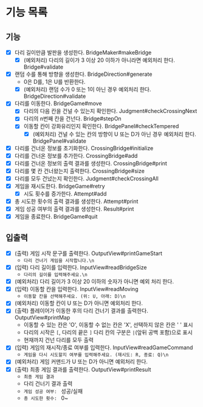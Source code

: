 # 기능 목록
## 기능
- [x] 다리 길이만큼 발판을 생성한다. BridgeMaker#makeBridge
  - [x] (예외처리) 다리의 길이가 3 이상 20 이하가 아니라면 예외처리 한다. Bridge#validate
- [x] 랜덤 수를 통해 방향을 생성한다. BridgeDirection#generate
  - 0은 D를, 1은 U를 반환한다.
  - [x] (예외처리) 랜덤 수가 0 또는 1이 아닌 경우 예외처리 한다. BridgeDirection#validate
- [x] 다리를 이동한다. BridgeGame#move
  - [x] 다리의 다음 칸을 건널 수 있는지 확인한다. Judgment#checkCrossingNext
  - [x] 다리의 n번째 칸을 건넌다. Bridge#stepOn
  - [x] 이동할 칸이 강화유리인지 확인한다. BridgePanel#checkTempered
    - [x] (예외처리) 건널 수 있는 칸의 방향이 U 또는 D가 아닌 경우 예외처리 한다. BridgePanel#validate
- [x] 다리를 건너온 정보를 초기화한다. CrossingBridge#initialize
- [x] 다리를 건너온 정보를 추가한다. CrossingBridge#add
- [x] 다리를 건너온 정보의 출력 결과를 생성한다. CrossingBridge#print
- [x] 다리를 몇 칸 건너왔는지 출력한다. CrossingBridge#size
- [x] 다리를 모두 건넜는지 확인한다. Judgment#checkCrossingAll
- [x] 게임을 재시도한다. BridgeGame#retry
  - [x] 시도 횟수를 증가한다. Attempt#add
- [x] 총 시도한 횟수의 출력 결과를 생성한다. Attempt#print
- [x] 게임 성공 여부의 출력 결과를 생성한다. Result#print
- [x] 게임을 종료한다. BridgeGame#quit
## 입출력
- [x] (출력) 게임 시작 문구를 출력한다. OutputView#printGameStart
  - `다리 건너기 게임을 시작합니다.\n`
- [x] (입력) 다리 길이를 입력한다. InputView#readBridgeSize
  - `다리의 길이를 입력해주세요.\n`
- [x] (예외처리) 다리 길이가 3 이상 20 이하의 숫자가 아니면 예외 처리 한다.
- [x] (입력) 이동할 칸을 입력한다. InputView#readMoving
  - `이동할 칸을 선택해주세요. (위: U, 아래: D)\n`
- [x] (예외처리) 이동할 칸이 U 또는 D가 아니면 예외처리 한다.
- [x] (출력) 플레이어가 이동한 후의 다리 건너기 결과를 출력한다. OutputView#printMap
  - 이동할 수 있는 칸은 'O', 이동할 수 없는 칸은 'X', 선택하지 않은 칸은 ' ' 표시
  - 다리의 시작은 `[`, 다리의 끝은 `]` 다리 칸의 구분은 `|`(앞뒤 공백 포함)으로 표시
  - 현재까지 건넌 다리를 모두 출력
- [x] (입력) 게임의 재시작/종료 여부를 입력한다. InputView#readGameCommand
  - `게임을 다시 시도할지 여부를 입력해주세요. (재시도: R, 종료: Q)\n`
- [x] (예외처리) 게임 커맨드가 U 또는 D가 아니면 예외처리 한다.
- [x] (출력) 최종 게임 결과를 출력한다. OutputView#printResult
  - `최종 게임 결과`
  - 다리 건너기 결과 출력
  - `게임 성공 여부: ` 성공/실패
  - `총 시도한 횟수: ` 0~
